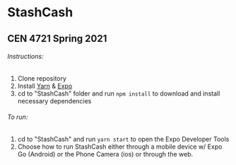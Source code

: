# StashCash
## CEN 4721 Spring 2021


###### Instructions:
1) Clone repository
2) Install [Yarn](https://classic.yarnpkg.com/en/) & [Expo](https://expo.io/)
3) cd to "StashCash" folder and run ```npm install``` to download and install necessary dependencies

###### To run:
1) cd to "StashCash" and run ```yarn start``` to open the Expo Developer Tools
2) Choose how to run StashCash either through a mobile device w/ Expo Go (Android) or the Phone Camera (ios) or through the web.
